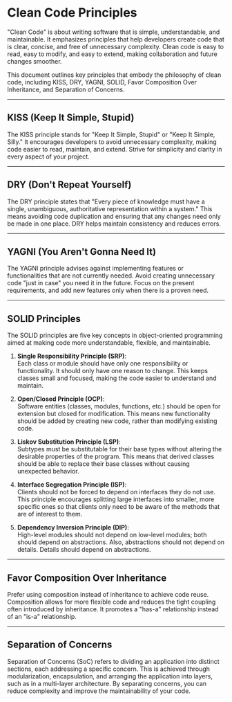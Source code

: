# Clean Code Principles

"Clean Code" is about writing software that is simple, understandable, and maintainable. It emphasizes principles that help developers create code that is clear, concise, and free of unnecessary complexity. Clean code is easy to read, easy to modify, and easy to extend, making collaboration and future changes smoother.

This document outlines key principles that embody the philosophy of clean code, including KISS, DRY, YAGNI, SOLID, Favor Composition Over Inheritance, and Separation of Concerns.

---

## KISS (Keep It Simple, Stupid)

The KISS principle stands for "Keep It Simple, Stupid" or "Keep It Simple, Silly." It encourages developers to avoid unnecessary complexity, making code easier to read, maintain, and extend. Strive for simplicity and clarity in every aspect of your project.

---

## DRY (Don't Repeat Yourself)

The DRY principle states that "Every piece of knowledge must have a single, unambiguous, authoritative representation within a system." This means avoiding code duplication and ensuring that any changes need only be made in one place. DRY helps maintain consistency and reduces errors.

---

## YAGNI (You Aren't Gonna Need It)

The YAGNI principle advises against implementing features or functionalities that are not currently needed. Avoid creating unnecessary code "just in case" you need it in the future. Focus on the present requirements, and add new features only when there is a proven need.

---

## SOLID Principles

The SOLID principles are five key concepts in object-oriented programming aimed at making code more understandable, flexible, and maintainable.

1. **Single Responsibility Principle (SRP)**:  
   Each class or module should have only one responsibility or functionality. It should only have one reason to change. This keeps classes small and focused, making the code easier to understand and maintain.

2. **Open/Closed Principle (OCP)**:  
   Software entities (classes, modules, functions, etc.) should be open for extension but closed for modification. This means new functionality should be added by creating new code, rather than modifying existing code.

3. **Liskov Substitution Principle (LSP)**:  
   Subtypes must be substitutable for their base types without altering the desirable properties of the program. This means that derived classes should be able to replace their base classes without causing unexpected behavior.

4. **Interface Segregation Principle (ISP)**:  
   Clients should not be forced to depend on interfaces they do not use. This principle encourages splitting large interfaces into smaller, more specific ones so that clients only need to be aware of the methods that are of interest to them.

5. **Dependency Inversion Principle (DIP)**:  
   High-level modules should not depend on low-level modules; both should depend on abstractions. Also, abstractions should not depend on details. Details should depend on abstractions.

---

## Favor Composition Over Inheritance

Prefer using composition instead of inheritance to achieve code reuse. Composition allows for more flexible code and reduces the tight coupling often introduced by inheritance. It promotes a "has-a" relationship instead of an "is-a" relationship.

---

## Separation of Concerns

Separation of Concerns (SoC) refers to dividing an application into distinct sections, each addressing a specific concern. This is achieved through modularization, encapsulation, and arranging the application into layers, such as in a multi-layer architecture. By separating concerns, you can reduce complexity and improve the maintainability of your code.
